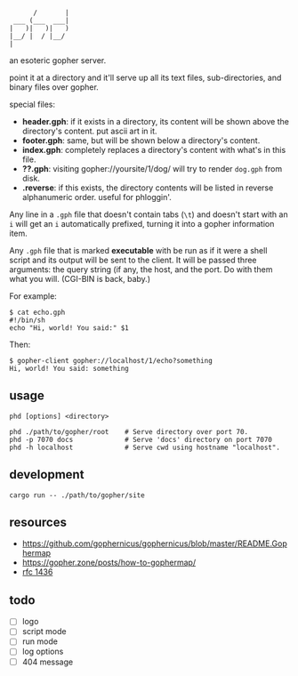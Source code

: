```
      /       |
 ___ (___  ___|
|   )|   )|   )
|__/ |  / |__/
|
```

an esoteric gopher server. 

point it at a directory and it'll serve up all its text files, sub-directories, and binary files over gopher.

special files:

- **header.gph**: if it exists in a directory, its content will be shown above the directory's content. put ascii art in it.
- **footer.gph**: same, but will be shown below a directory's content.
- **index.gph**: completely replaces a directory's content with what's in this file.
- **??.gph**: visiting gopher://yoursite/1/dog/ will try to render `dog.gph` from disk.
- **.reverse**: if this exists, the directory contents will be listed in reverse alphanumeric order. useful for phloggin'.

Any line in a `.gph` file that doesn't contain tabs (`\t`) and doesn't start with an `i` will get an `i` automatically prefixed, turning it into a gopher information item. 

Any `.gph` file that is marked **executable** with be run as if it were a shell script and its output will be sent to the client. It will be passed three arguments: the query string (if any, the host, and the port. Do with them what you will. (CGI-BIN is back, baby.)

For example:

    $ cat echo.gph
    #!/bin/sh
    echo "Hi, world! You said:" $1

Then:

    $ gopher-client gopher://localhost/1/echo?something
    Hi, world! You said: something

## usage

    phd [options] <directory>

    phd ./path/to/gopher/root    # Serve directory over port 70.
    phd -p 7070 docs             # Serve 'docs' directory on port 7070
    phd -h localhost             # Serve cwd using hostname "localhost".

## development

    cargo run -- ./path/to/gopher/site

## resources

- https://github.com/gophernicus/gophernicus/blob/master/README.Gophermap
- https://gopher.zone/posts/how-to-gophermap/
- [rfc 1436](https://tools.ietf.org/html/rfc1436)

## todo

- [ ] logo
- [ ] script mode
- [ ] run mode
- [ ] log options
- [ ] 404 message
